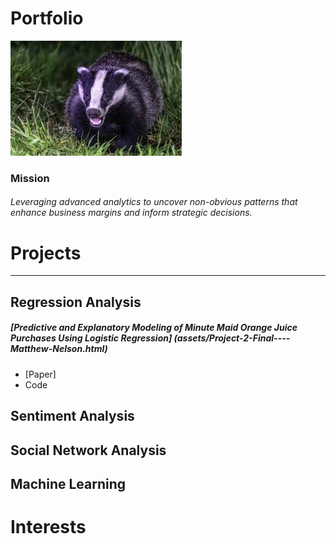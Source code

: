 # Portfolio

![Matt Nelson](images/images.jpg)

### Mission
###### Leveraging advanced analytics to uncover non-obvious patterns that enhance business margins and inform strategic decisions.

# Projects
---
## Regression Analysis
##### [Predictive and Explanatory Modeling of Minute Maid Orange Juice Purchases Using Logistic Regression] (assets/Project-2-Final----Matthew-Nelson.html)
-  [Paper]
-  Code


## Sentiment Analysis

## Social Network Analysis

## Machine Learning



# Interests
